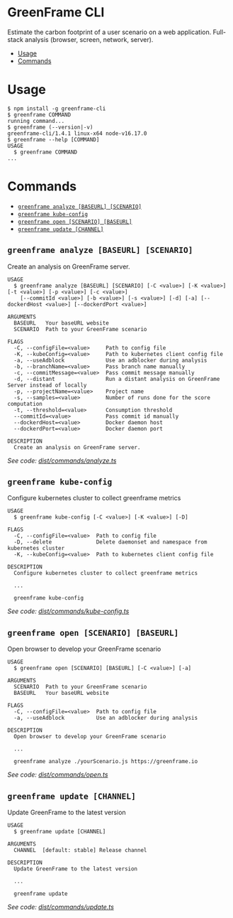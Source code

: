 GreenFrame CLI
==============

Estimate the carbon footprint of a user scenario on a web application. Full-stack analysis (browser, screen, network, server). 

<!-- toc -->
* [Usage](#usage)
* [Commands](#commands)
<!-- tocstop -->
# Usage
<!-- usage -->
```sh-session
$ npm install -g greenframe-cli
$ greenframe COMMAND
running command...
$ greenframe (--version|-v)
greenframe-cli/1.4.1 linux-x64 node-v16.17.0
$ greenframe --help [COMMAND]
USAGE
  $ greenframe COMMAND
...
```
<!-- usagestop -->
# Commands
<!-- commands -->
* [`greenframe analyze [BASEURL] [SCENARIO]`](#greenframe-analyze-baseurl-scenario)
* [`greenframe kube-config`](#greenframe-kube-config)
* [`greenframe open [SCENARIO] [BASEURL]`](#greenframe-open-scenario-baseurl)
* [`greenframe update [CHANNEL]`](#greenframe-update-channel)

## `greenframe analyze [BASEURL] [SCENARIO]`

Create an analysis on GreenFrame server.

```
USAGE
  $ greenframe analyze [BASEURL] [SCENARIO] [-C <value>] [-K <value>] [-t <value>] [-p <value>] [-c <value>]
    [--commitId <value>] [-b <value>] [-s <value>] [-d] [-a] [--dockerdHost <value>] [--dockerdPort <value>]

ARGUMENTS
  BASEURL   Your baseURL website
  SCENARIO  Path to your GreenFrame scenario

FLAGS
  -C, --configFile=<value>     Path to config file
  -K, --kubeConfig=<value>     Path to kubernetes client config file
  -a, --useAdblock             Use an adblocker during analysis
  -b, --branchName=<value>     Pass branch name manually
  -c, --commitMessage=<value>  Pass commit message manually
  -d, --distant                Run a distant analysis on GreenFrame Server instead of locally
  -p, --projectName=<value>    Project name
  -s, --samples=<value>        Number of runs done for the score computation
  -t, --threshold=<value>      Consumption threshold
  --commitId=<value>           Pass commit id manually
  --dockerdHost=<value>        Docker daemon host
  --dockerdPort=<value>        Docker daemon port

DESCRIPTION
  Create an analysis on GreenFrame server.
```

_See code: [dist/commands/analyze.ts](https://github.com/marmelab/greenframe/blob/v1.4.1/dist/commands/analyze.ts)_

## `greenframe kube-config`

Configure kubernetes cluster to collect greenframe metrics

```
USAGE
  $ greenframe kube-config [-C <value>] [-K <value>] [-D]

FLAGS
  -C, --configFile=<value>  Path to config file
  -D, --delete              Delete daemonset and namespace from kubernetes cluster
  -K, --kubeConfig=<value>  Path to kubernetes client config file

DESCRIPTION
  Configure kubernetes cluster to collect greenframe metrics

  ...

  greenframe kube-config
```

_See code: [dist/commands/kube-config.ts](https://github.com/marmelab/greenframe/blob/v1.4.1/dist/commands/kube-config.ts)_

## `greenframe open [SCENARIO] [BASEURL]`

Open browser to develop your GreenFrame scenario

```
USAGE
  $ greenframe open [SCENARIO] [BASEURL] [-C <value>] [-a]

ARGUMENTS
  SCENARIO  Path to your GreenFrame scenario
  BASEURL   Your baseURL website

FLAGS
  -C, --configFile=<value>  Path to config file
  -a, --useAdblock          Use an adblocker during analysis

DESCRIPTION
  Open browser to develop your GreenFrame scenario

  ...

  greenframe analyze ./yourScenario.js https://greenframe.io
```

_See code: [dist/commands/open.ts](https://github.com/marmelab/greenframe/blob/v1.4.1/dist/commands/open.ts)_

## `greenframe update [CHANNEL]`

Update GreenFrame to the latest version

```
USAGE
  $ greenframe update [CHANNEL]

ARGUMENTS
  CHANNEL  [default: stable] Release channel

DESCRIPTION
  Update GreenFrame to the latest version

  ...

  greenframe update
```

_See code: [dist/commands/update.ts](https://github.com/marmelab/greenframe/blob/v1.4.1/dist/commands/update.ts)_
<!-- commandsstop -->
